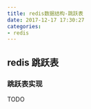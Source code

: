 ```yaml
---
title: redis数据结构-跳跃表
date: 2017-12-17 17:30:27
categories:
- redis
---
```


## redis 跳跃表


### 跳跃表实现
<!--more-->

TODO

